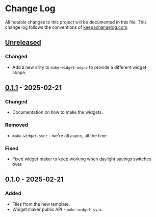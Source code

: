 # Change Log
All notable changes to this project will be documented in this file. This change log follows the conventions of [keepachangelog.com](http://keepachangelog.com/).

## [Unreleased]
### Changed
- Add a new arity to `make-widget-async` to provide a different widget shape.

## [0.1.1] - 2025-02-21
### Changed
- Documentation on how to make the widgets.

### Removed
- `make-widget-sync` - we're all async, all the time.

### Fixed
- Fixed widget maker to keep working when daylight savings switches over.

## 0.1.0 - 2025-02-21
### Added
- Files from the new template.
- Widget maker public API - `make-widget-sync`.

[Unreleased]: https://sourcehost.site/your-name/ikke_interaktiv_dommer/compare/0.1.1...HEAD
[0.1.1]: https://sourcehost.site/your-name/ikke_interaktiv_dommer/compare/0.1.0...0.1.1

